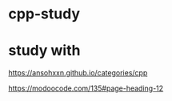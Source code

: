 # cpp-study

# study with 

https://ansohxxn.github.io/categories/cpp

https://modoocode.com/135#page-heading-12

